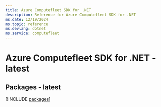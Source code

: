 ```yaml
---
title: Azure Computefleet SDK for .NET
description: Reference for Azure Computefleet SDK for .NET
ms.date: 12/19/2024
ms.topic: reference
ms.devlang: dotnet
ms.service: computefleet
---
```

# Azure Computefleet SDK for .NET - latest
## Packages - latest
[!INCLUDE [packages](computefleet-index.md)]